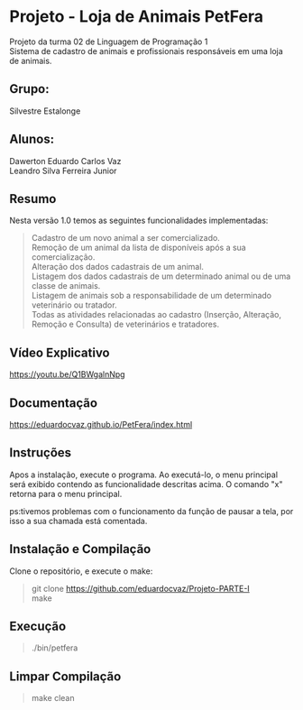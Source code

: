 # Projeto - Loja de Animais PetFera
Projeto da turma 02 de Linguagem de Programação 1 \
Sistema de cadastro de animais e profissionais responsáveis em uma loja de animais.

## Grupo:
Silvestre Estalonge

## Alunos:
Dawerton Eduardo Carlos Vaz \
Leandro Silva Ferreira Junior

## Resumo
Nesta versão 1.0 temos as seguintes funcionalidades implementadas:
> Cadastro de um novo animal a ser comercializado. \
> Remoção de um animal da lista de disponíveis após a sua comercialização. \
> Alteração dos dados cadastrais de um animal. \
> Listagem dos dados cadastrais de um determinado animal ou de uma classe de animais. \
> Listagem de animais sob a responsabilidade de um determinado veterinário ou tratador. \
> Todas as atividades relacionadas ao cadastro (Inserção, Alteração, Remoção e Consulta) de veterinários e tratadores. 

## Vídeo Explicativo
https://youtu.be/Q1BWgalnNpg

## Documentação
https://eduardocvaz.github.io/PetFera/index.html

## Instruções
Apos a instalação, execute o programa. Ao executá-lo, o menu principal será exibido contendo as funcionalidade descritas acima. O comando "x" retorna para o menu principal.

ps:tivemos problemas com o funcionamento da função de pausar a tela, por isso a sua chamada está comentada.

## Instalação e Compilação
Clone o repositório, e execute o make:

> git clone https://github.com/eduardocvaz/Projeto-PARTE-I \
> make 

## Execução

> ./bin/petfera

## Limpar Compilação

> make clean

